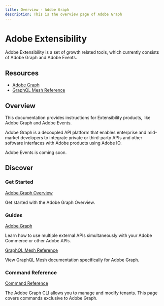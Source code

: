 ```yaml
---
title: Overview - Adobe Graph
description: This is the overview page of Adobe Graph
---
```


<Hero slots="heading, text"/>

# Adobe Extensibility

Adobe Extensibility is a set of growth related tools, which currently consists of Adobe Graph and Adobe Events.

<Resources slots="heading, links"/>

## Resources

*  [Adobe Graph](../guides/gateway/)
*  [GraphQL Mesh Reference](../reference/)

## Overview

This documentation provides instructions for Extensibility products, like Adobe Graph and Adobe Events.

Adobe Graph is a decoupled API platform that enables enterprise and mid-market developers to integrate private or third-party APIs and other software interfaces with Adobe products using Adobe IO.

Adobe Events is coming soon.

## Discover

<DiscoverBlock width="100%" slots="heading, link, text"/>

### Get Started

[Adobe Graph Overview](../guides/gateway/)

Get started with the Adobe Graph Overview.

<DiscoverBlock slots="heading, link, text"/>

### Guides

[Adobe Graph](guides/gateway/)

Learn how to use multiple external APIs simultaneously with your Adobe Commerce or other Adobe APIs.

<DiscoverBlock slots="link, text"/>

[GraphQL Mesh Reference](../reference/)

View GraphQL Mesh documentation specifically for Adobe Graph.
### Command Reference

<DiscoverBlock slots="link, text"/>

[Command Reference](..gateway/../guides/gateway/command-reference.md)

The Adobe Graph CLI allows you to manage and modify tenants. This page covers commands exclusive to Adobe Graph.